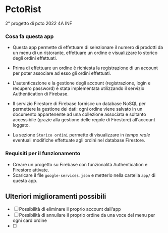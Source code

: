 # PctoRist
2° progetto di pcto 2022 4A INF

### Cosa fa questa app
- Questa app permette di effettuare di selezionare il numero di prodotti da un menu di un ristorante, effettuare un ordine e visualizzare lo storico degli ordini effettuati.

- Prima di effettuare un ordine è richiesta la registrazione di un account per poter associare ad esso gli ordini effettuati.

- L'autenticazione e la gestione degli account (registrazione, login e recupero password) è stata implementata utilizzando il servizio Authentication di Firebase.

- Il servizio Firestore di Firebase fornisce un database NoSQL per permettere la gestione dei dati: 
ogni ordine viene salvato in un documento appartenente ad una collezione associata e soltanto accessibile (grazie alla gestione delle regole di Firestore) all'account loggato. 

- La sezione `Storico ordini` permette di visualizzare in *tempo reale* eventuali modifiche effettuate agli ordini nel database Firestore.

### Requisiti per il funzionamento
- Creare un progetto su Firebase con funzionalità Authentication e Firestore attivate.
- Scaricare il file `google-services.json` e metterlo nella cartella `app/` di questa app.

## Ulteriori miglioramenti possibili
- [ ] Possibilità di eliminare il proprio account dall'app
- [ ] Possibilità di annullare il proprio ordine da una voce del menu per ogni card ordine
- [ ] 
